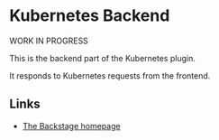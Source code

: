 # Kubernetes Backend

WORK IN PROGRESS

This is the backend part of the Kubernetes plugin.

It responds to Kubernetes requests from the frontend.

## Links

- [The Backstage homepage](https://backstage.io)
